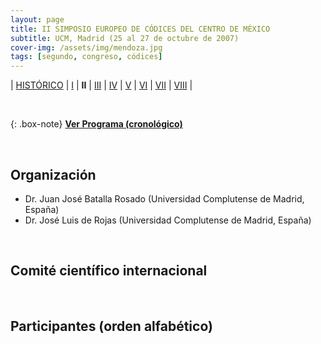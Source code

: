 ```yaml
---
layout: page
title: II SIMPOSIO EUROPEO DE CÓDICES DEL CENTRO DE MÉXICO
subtitle: UCM, Madrid (25 al 27 de octubre de 2007)
cover-img: /assets/img/mendoza.jpg
tags: [segundo, congreso, códices]
---
```


| [HISTÓRICO](/congresos/codices/historico) | [I](/congresos/codices/i) | **II** | [III](/congresos/codices/iii) | [IV](/congresos/codices/iv) | [V](/congresos/codices/v) | [VI](/congresos/codices/vi) | [VII](/congresos/codices/vii) | [VIII](/congresos/codices/viii) |

<br/>

{: .box-note}
**[Ver Programa (cronológico)](/congresos/codices/ii/docs/II-Congreso-2007.pdf)**

<br/>

## Organización

 - Dr. Juan José Batalla Rosado (Universidad Complutense de Madrid, España)
 - Dr. José Luis de Rojas (Universidad Complutense de Madrid, España)

<br/>

## Comité científico internacional

<br/>

## Participantes (orden alfabético)

